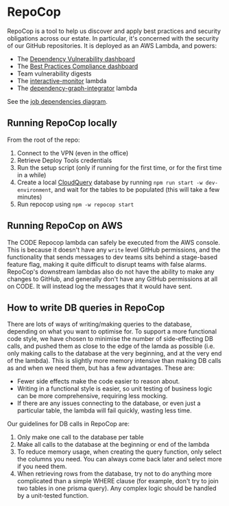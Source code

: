 # RepoCop

RepoCop is a tool to help us discover and apply best practices and security obligations across our estate. In particular, it's concerned with the security of our GitHub repositories.
It is deployed as an AWS Lambda, and powers:

- The [Dependency Vulnerability dashboard](https://metrics.gutools.co.uk/d/fdib3p8l85jwgd)
- The [Best Practices Compliance dashboard](https://metrics.gutools.co.uk/d/EOPnljWIz)
- Team vulnerability digests
- The [interactive-monitor](../interactive-monitor/README.md) lambda
- The [dependency-graph-integrator](../dependency-graph-integrator/README.md) lambda

See the [job dependencies diagram](JobDependencies.md).

## Running RepoCop locally

From the root of the repo:

1. Connect to the VPN (even in the office)
2. Retrieve Deploy Tools credentials
3. Run the setup script (only if running for the first time, or for the first time in a while)
4. Create a local [CloudQuery](../dev-environment/README.md) database by running `npm run start -w dev-environment`, and wait for the tables to be populated (this will take a few minutes)
5. Run repocop using `npm -w repocop start`

## Running RepoCop on AWS

The CODE Repocop lambda can safely be executed from the AWS console. This is because it doesn't have any `write` level GitHub permissions, and the functionality that sends messages to dev teams sits behind a stage-based feature flag, making it quite difficult to disrupt teams with false alarms. RepoCop's downstream lambdas also do not have the ability to make any changes to GitHub, and generally don't have any GitHub permissions at all on CODE. It will instead log the messages that it would have sent.

## How to write DB queries in RepoCop

There are lots of ways of writing/making queries to the database, depending on what you want to optimise for. To support a more functional code style, we have chosen to minimise the number of side-effecting DB calls, and pushed them as close to the edge of the lamda as possible (i.e. only making calls to the database at the very beginning, and at the very end of the lambda). This is slightly more memory intensive than making DB calls as and when we need them, but has a few advantages. These are:

- Fewer side effects make the code easier to reason about.
- Writing in a functional style is easier, so unit testing of business logic can be more comprehensive, requiring less mocking.
- If there are any issues connecting to the database, or even just a particular table, the lambda will fail quickly, wasting less time.

Our guidelines for DB calls in RepoCop are:

1. Only make one call to the database per table
2. Make all calls to the database at the beginning or end of the lambda
3. To reduce memory usage, when creating the query function, only select the columns you need. You can always come back later and select more if you need them.
4. When retrieving rows from the database, try not to do anything more complicated than a simple WHERE clause (for example, don't try to join two tables in one prisma query). Any complex logic should be handled by a unit-tested function.
